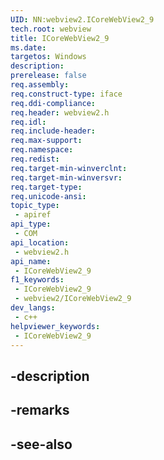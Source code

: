 ```yaml
---
UID: NN:webview2.ICoreWebView2_9
tech.root: webview
title: ICoreWebView2_9
ms.date: 
targetos: Windows
description: 
prerelease: false
req.assembly: 
req.construct-type: iface
req.ddi-compliance: 
req.header: webview2.h
req.idl: 
req.include-header: 
req.max-support: 
req.namespace: 
req.redist: 
req.target-min-winverclnt: 
req.target-min-winversvr: 
req.target-type: 
req.unicode-ansi: 
topic_type:
 - apiref
api_type:
 - COM
api_location:
 - webview2.h
api_name:
 - ICoreWebView2_9
f1_keywords:
 - ICoreWebView2_9
 - webview2/ICoreWebView2_9
dev_langs:
 - c++
helpviewer_keywords:
 - ICoreWebView2_9
---
```


## -description

## -remarks

## -see-also

